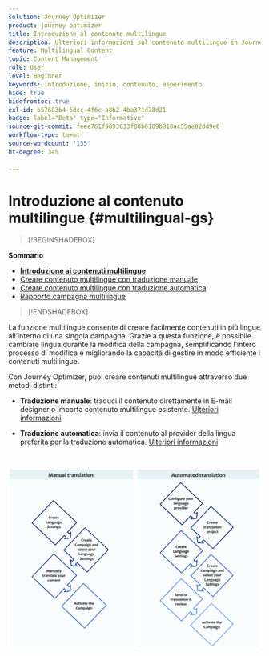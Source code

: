 ```yaml
---
solution: Journey Optimizer
product: journey optimizer
title: Introduzione al contenuto multilingue
description: Ulteriori informazioni sul contenuto multilingue in Journey Optimizer
feature: Multilingual Content
topic: Content Management
role: User
level: Beginner
keywords: introduzione, inizio, contenuto, esperimento
hide: true
hidefromtoc: true
exl-id: b57683b4-6dcc-4f6c-a8b2-4ba371d78d21
badge: label="Beta" type="Informative"
source-git-commit: feee761f9893633f88b0109b810ac55ae82dd9e0
workflow-type: tm+mt
source-wordcount: '135'
ht-degree: 34%

---
```


# Introduzione al contenuto multilingue {#multilingual-gs}

>[!BEGINSHADEBOX]

**Sommario**

* **[Introduzione ai contenuti multilingue](multilingual-gs.md)**
* [Creare contenuto multilingue con traduzione manuale](multilingual-manual.md)
* [Creare contenuto multilingue con traduzione automatica](multilingual-automated.md)
* [Rapporto campagna multilingue](multilingual-report.md)

>[!ENDSHADEBOX]

La funzione multilingue consente di creare facilmente contenuti in più lingue all’interno di una singola campagna. Grazie a questa funzione, è possibile cambiare lingua durante la modifica della campagna, semplificando l’intero processo di modifica e migliorando la capacità di gestire in modo efficiente i contenuti multilingue.

Con Journey Optimizer, puoi creare contenuti multilingue attraverso due metodi distinti:

* **Traduzione manuale**: traduci il contenuto direttamente in E-mail designer o importa contenuto multilingue esistente. [Ulteriori informazioni](multilingual-manual.md)

* **Traduzione automatica**: invia il contenuto al provider della lingua preferita per la traduzione automatica. [Ulteriori informazioni](multilingual-automated.md)

</br>

![](assets/translation_schema.png)
